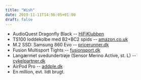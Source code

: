 ```yaml
---
title: "Wish"
date: 2019-11-11T14:56:05+01:00
draft: false
---
```

- AudioQuest Dragonfly Black -- [HiFiKlubben](https://www.hifiklubben.dk/stereo/da-konvertere/audioquest-dragonfly-black--da-konverter/)
- TS100 loddekolbe med B2+BC2 spids -- [amazon.co.uk](https://www.amazon.co.uk/GoBuying-Programmable-Pocket-size-Soldering-Acceleration/dp/B072Z9B9YS/)
- M.2 SSD: Samsung 860 Evo -- [pricerunner.dk](https://www.pricerunner.dk/pl/36-4485640/Harddiske/Samsung-860-Evo-MZ-N6E500BW-500GB-Sammenlign-Priser)
- Fusion Multisport Tights -- [fusionsport.dk](https://www.fusionsport.dk/shop/loeb/herre/tights-shorts/fusion-c3-multisport-tights.aspx)
- Langærmet svedundertrøje (Sensor Merino Active, st. L) -- [cykelpartner.dk](https://www.cykelpartner.dk/undertoej-herre/sensor-merino-active---merinoulds-undertroeje-med-lange-aermer---graa?var1=590341134)
- AirPod Pro -- [addple.dk](https://www.apple.com/dk/shop/product/MWP22ZM/A/airpods-pro)
- En million, evt. lidt brugt.

